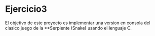 # Ejercicio3
El objetivo de este proyecto es implementar una version en consola del clasico juego de la **Serpiente (Snake) usando el lenguaje C.
